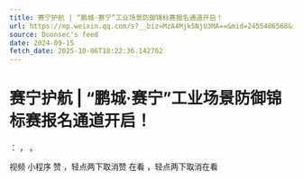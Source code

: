 ```yaml
---
title: 赛宁护航 | “鹏城·赛宁”工业场景防御锦标赛报名通道开启！
url: https://mp.weixin.qq.com/s?__biz=MzA4Mjk5NjU3MA==&mid=2455486568&idx=1&sn=a900e72e826a3549cf4383afbab8a90f
source: Doonsec's feed
date: 2024-09-15
fetch_date: 2025-10-06T18:22:36.142762
---
```


# 赛宁护航 | “鹏城·赛宁”工业场景防御锦标赛报名通道开启！

：
，
。

视频
小程序
赞
，轻点两下取消赞
在看
，轻点两下取消在看